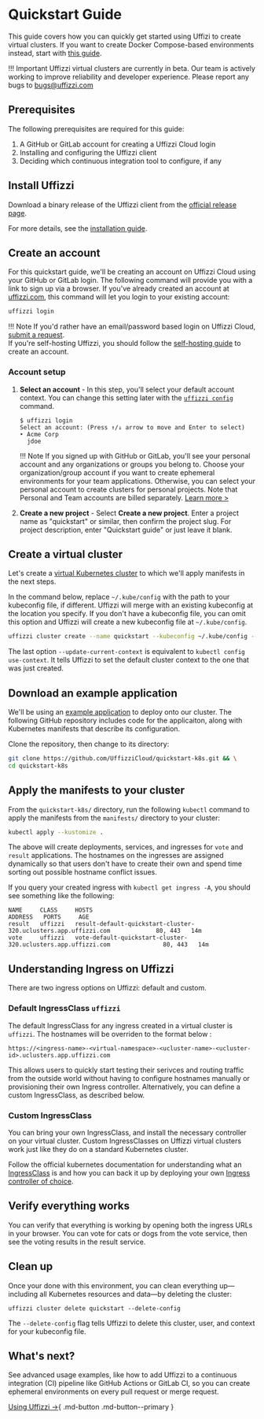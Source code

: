 # Quickstart Guide

This guide covers how you can quickly get started using Uffizi to create virtual clusters. If you want to create Docker Compose-based environments instead, start with [this guide](docker-compose-environment.md).

!!! Important
    Uffizzi virtual clusters are currently in beta. Our team is actively working to improve reliability and developer experience. Please report any bugs to bugs@uffizzi.com

## Prerequisites

The following prerequisites are required for this guide:

1. A GitHub or GitLab account for creating a Uffizzi Cloud login
2. Installing and configuring the Uffizzi client
3. Deciding which continuous integration tool to configure, if any

## Install Uffizzi

Download a binary release of the Uffizzi client from the [official release page](https://github.com/UffizziCloud/uffizzi_cli/releases).  

For more details, see the [installation guide](install.md).

## Create an account

For this quickstart guide, we'll be creating an account on Uffizzi Cloud using your GitHub or GitLab login. The following command will provide you with a link to sign up via a browser. If you've already created an account at [uffizzi.com](https://uffizzi.com), this command will let you login to your existing account:

``` bash
uffizzi login
```

!!! Note
    If you'd rather have an email/password based login on Uffizzi Cloud, [submit a request](mailto:accounts@uffizzi.com).  
    If you're self-hosting Uffizzi, you should follow the [self-hosting guide](https://github.com/UffizziCloud/uffizzi/blob/develop/INSTALL.md) to create an account. 

### Account setup


1. **Select an account** -  In this step, you'll select your default account context. You can change this setting later with the [`uffizzi config`](references/cli.md#config) command.   

    ```
    $ uffizzi login
    Select an account: (Press ↑/↓ arrow to move and Enter to select)
    ‣ Acme Corp
      jdoe
    ```
    !!! Note 
        If you signed up with GitHub or GitLab, you'll see your personal account and any organizations or groups you belong to. Choose your organization/group account if you want to create ephemeral environments for your team applications. Otherwise, you can select your personal account to create clusters for personal projects. Note that Personal and Team accounts are billed separately. [Learn more >](topics/teams-and-accounts.md)

2. **Create a new project** - Select **Create a new project**. Enter a project name as "quickstart" or similar, then confirm the project slug. For project description, enter "Quickstart guide" or just leave it blank.

## Create a virtual cluster

Let's create a [virtual Kubernetes cluster](topics/virtual-clusters.md) to which we'll apply manifests in the next steps.  

In the command below, replace `~/.kube/config` with the path to your kubeconfig file, if different. Uffizzi will merge with an existing kubeconfig at the location you specify. If you don't have a kubeconfig file, you can omit this option and Uffizzi will create a new kubeconfig file at `~/.kube/config`.

``` bash
uffizzi cluster create --name quickstart --kubeconfig ~/.kube/config --update-current-context
```

The last option `--update-current-context` is equivalent to `kubectl config use-context`. It tells Uffizzi to set the default cluster context to the one that was just created.

## Download an example application

We'll be using an [example application](https://github.com/UffizziCloud/quickstart-k8s) to deploy onto our cluster. The following GitHub repository includes code for the applicaiton, along with Kubernetes manifests that describe its configuration.  

Clone the repository, then change to its directory:

``` bash
git clone https://github.com/UffizziCloud/quickstart-k8s.git && \
cd quickstart-k8s
```

## Apply the manifests to your cluster

From the `quickstart-k8s/` directory, run the following `kubectl` command to apply the manifests from the `manifests/` directory to your cluster:

``` bash
kubectl apply --kustomize .
```

The above will create deployments, services, and ingresses for `vote` and `result` applications. The hostnames on the ingresses are assigned dynamically so that users don't have to create their own and spend time sorting out possible hostname conflict issues.

If you query your created ingress with `kubectl get ingress -A`, you should see something like the following:
```
NAME     CLASS     HOSTS                                                             ADDRESS   PORTS     AGE
result   uffizzi   result-default-quickstart-cluster-320.uclusters.app.uffizzi.com             80, 443   14m 
vote     uffizzi   vote-default-quickstart-cluster-320.uclusters.app.uffizzi.com               80, 443   14m
```

## Understanding Ingress on Uffizzi

There are two ingress options on Uffizzi: default and custom. 

### Default IngressClass `uffizzi`

The default IngressClass for any ingress created in a virtual cluster is `uffizzi`. The hostnames will be overriden to the format below :

```
https://<ingress-name>-<virtual-namespace>-<ucluster-name>-<ucluster-id>.uclusters.app.uffizzi.com 
```

This allows users to quickly start testing their serivces and routing traffic from the outside world without having to configure hostnames manually or provisioning their own Ingress controller. Alternatively, you can define a custom IngressClass, as described below.

### Custom IngressClass

You can bring your own IngressClass, and install the necessary controller on your virtual cluster. Custom IngressClasses on Uffizzi virtual clusters work just like they do on a standard Kubernetes cluster.

Follow the official kubernetes documentation for understanding what an [IngressClass](https://kubernetes.io/docs/concepts/services-networking/ingress/#ingress-class) is and how you can back it up by deploying your own [Ingress controller of choice](https://kubernetes.io/docs/concepts/services-networking/ingress-controllers/).

## Verify everything works

You can verify that everything is working by opening both the ingress URLs in your browser. You can vote for cats or dogs from the vote service, then see the voting results in the result service.

## Clean up

Once your done with this environment, you can clean everything up—including all Kubernetes resources and data—by deleting the cluster:

```
uffizzi cluster delete quickstart --delete-config
```

The `--delete-config` flag tells Uffizzi to delete this cluster, user, and context for your kubeconfig file.

## What's next?

See advanced usage examples, like how to add Uffizzi to a continuous integration (CI) pipeline like GitHub Actions or GitLab CI, so you can create ephemeral environments on every pull request or merge request.

[Using Uffizzi →](using-uffizzi.md){ .md-button .md-button--primary }

&nbsp;
